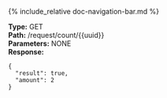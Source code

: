 {% include_relative doc-navigation-bar.md %}

**Type:** GET<br>
**Path:** /request/count/\{\{uuid\}\}<br>
**Parameters:** NONE<br>
**Response:**<br>
```shell
{
  "result": true,
  "amount": 2
}
```
